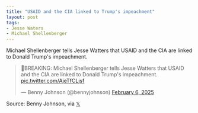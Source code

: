 ```yaml
---
title: "USAID and the CIA linked to Trump's impeachment"
layout: post
tags:
- Jesse Waters
- Michael Shellenberger
---
```


Michael Shellenberger tells Jesse Watters that USAID and the CIA are linked to Donald Trump's impeachment.

<blockquote class="twitter-tweet"><p lang="en" dir="ltr">🚨BREAKING: Michael Shellenberger tells Jesse Watters that USAID and the CIA are linked to Donald Trump&#39;s impeachment.<br> <a href="https://t.co/AjeTfCLjsf">pic.twitter.com/AjeTfCLjsf</a></p>&mdash; Benny Johnson (@bennyjohnson) <a href="https://twitter.com/bennyjohnson/status/1887320586868625414?ref_src=twsrc%5Etfw">February 6, 2025</a></blockquote> <script async src="https://platform.twitter.com/widgets.js" charset="utf-8"></script>

Source: Benny Johnson, via [𝕏](https://x.com)
